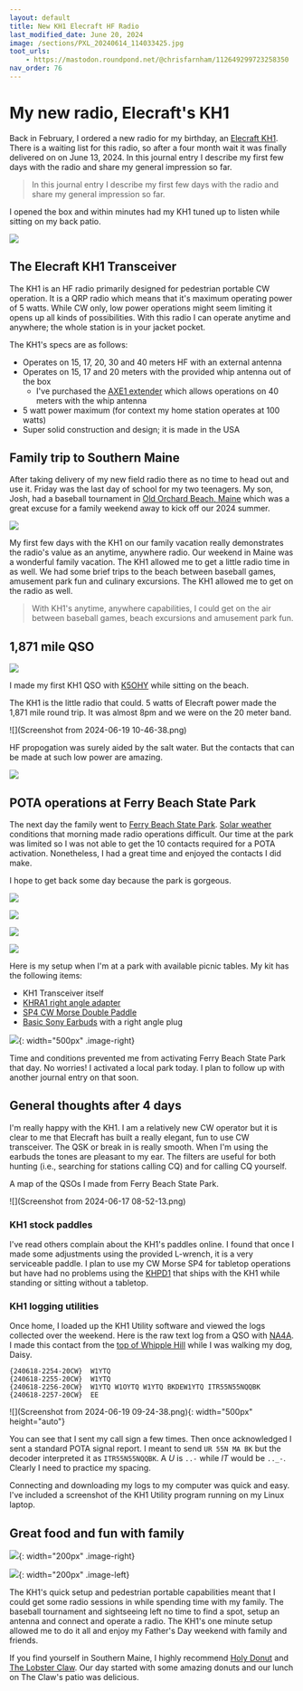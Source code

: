 ```yaml
---
layout: default
title: New KH1 Elecraft HF Radio
last_modified_date: June 20, 2024
image: /sections/PXL_20240614_114033425.jpg
toot_urls:
    - https://mastodon.roundpond.net/@chrisfarnham/112649299723258350
nav_order: 76
---
```



# My new radio, Elecraft's KH1

Back in February, I ordered a new radio for my birthday, 
an [Elecraft KH1](https://elecraft.com/collections/kh1-transceiver). There is a waiting list for
this radio, so after a four month wait it was finally delivered on on June 13, 2024. In this journal
entry I describe my first few days with the radio and share my general impression so far. 

>  In this journal entry I describe my first few days with the radio and share my general impression so far.

I opened the box and within minutes had my KH1 tuned up to listen while sitting on my back patio.

![](PXL_20240614_114033425.jpg)

## The Elecraft KH1 Transceiver

The KH1 is an HF radio primarily designed for pedestrian portable CW operation. It is a QRP radio which means
that it's maximum operating power of 5 watts. While CW only, low power operations might seem limiting it opens
up all kinds of possibilities. With this radio I can operate anytime and anywhere; the whole station is in
your jacket pocket.

The KH1's specs are as follows:

 - Operates on 15, 17, 20, 30 and 40 meters HF with an external antenna
 - Operates on 15, 17 and 20 meters with the provided whip antenna out of the box
    - I've purchased the [AXE1 extender](https://elecraft.com/collections/antennas/products/axe1_40-meter-antenna-extender) which allows operations on 40 meters with the whip antenna
 - 5 watt power maximum (for context my home station operates at 100 watts)
 - Super solid construction and design; it is made in the USA

## Family trip to Southern Maine

After taking delivery of my new field radio there as no time to head out and use it. Friday was the last
day of school for my two teenagers. My son, Josh, had a baseball tournament in 
[Old Orchard Beach, Maine](https://oldorchardbeachmaine.com/) which was a great excuse for a family weekend
away to kick off our 2024 summer.

![](448453144_10161991864276474_2471967981997742723_n.jpg)

My first few days with the KH1 on our family vacation really demonstrates the radio's 
value as an anytime, anywhere radio. Our weekend in Maine was a wonderful
family vacation. The KH1 allowed me to get a little radio time in as well. We had some brief trips to the
beach between baseball games, amusement park fun and culinary excursions. The KH1 allowed me to get on the
radio as well.

> With KH1's anytime, anywhere capabilities, I could get on the air between
> baseball games, beach excursions and amusement park fun.

## 1,871 mile QSO

![](448404839_10161991867166474_6635373922438266811_n.jpg)

I made my first KH1 QSO with [K5OHY](https://www.qrz.com/db/K5OHY) while sitting on the beach. 

The KH1 is the little radio that could. 5 watts of Elecraft power made the 1,871 mile round trip. 
It was almost 8pm and we were on the 20 meter band.

![](Screenshot from 2024-06-19 10-46-38.png)

HF propogation was surely aided by the salt water. But the contacts that can be made at such low power are amazing.

![](PXL_20240615_205746643.PORTRAIT.jpg)

## POTA operations at Ferry Beach State Park

The next day the family went to [Ferry Beach State Park](https://visitmaine.com/things-to-do/parks-natural-attractions/ferry-beach-state-park).
[Solar weather](https://solarham.com/) conditions that morning made radio operations difficult. Our time at the park was limited so I was not
able to get the 10 contacts required for a POTA activation. Nonetheless, I had a great time and enjoyed the contacts I did make.

I hope to get back some day because the park is gorgeous. 

![](PXL_20240616_135725140.jpg)

![](PXL_20240616_135909085.jpg)

![](PXL_20240616_140015448.jpg)

![](448523173_10161991866921474_1031707087662398388_n.jpg)

Here is my setup when I'm at a park with available picnic tables. My kit has the following items:

 - KH1 Transceiver itself
 - [KHRA1 right angle adapter](https://elecraft.com/collections/kh1-accessories/products/khra1)
 - [SP4 CW Morse Double Paddle](https://cwmorse.us/products/sp4-sota-pota-cw-morse-magnetic-paddle-by-n0sa)
 - [Basic Sony Earbuds](https://www.amazon.com/dp/B00IJXBX74) with a right angle plug

![](PXL_20240616_141540866.jpg){: width="500px" .image-right}

Time and conditions prevented me from activating Ferry Beach State Park that day.
No worries! I activated a local park today. I plan to follow up with another journal entry on that soon.


## General thoughts after 4 days

I'm really happy with the KH1. I am a relatively new CW operator but it is clear to me that
Elecraft has built a really elegant, fun to use CW transceiver. The QSK or break in is really
smooth. When I'm using the earbuds the tones are pleasant to my ear. The filters are useful
for both hunting (i.e., searching for stations calling CQ) and for calling CQ yourself.

A map of the QSOs I made from Ferry Beach State Park.

![](Screenshot from 2024-06-17 08-52-13.png)

### KH1 stock paddles

I've read others complain about the KH1's paddles online. I found that once I made some adjustments
using the provided L-wrench, it is a very serviceable paddle. I plan to use my CW Morse SP4 for tabletop
operations but have had no problems using the [KHPD1](https://elecraft.com/collections/kh1-accessories/products/khpd1-keyer-paddle)
that ships with the KH1 while standing or sitting without a tabletop.

### KH1 logging utilities

Once home, I loaded up the KH1 Utility software and viewed the logs collected over the weekend. Here is the raw text
log from a QSO with [NA4A](https://www.qrz.com/db/NA4A). I made this contact from the 
[top of Whipple Hill](https://www.lexingtonma.gov/DocumentCenter/View/441/Whipple-Hill-PDF) while I
was walking my dog, Daisy.

   ````
   {240618-2254-20CW}  W1YTQ
   {240618-2255-20CW}  W1YTQ
   {240618-2256-20CW}  W1YTQ W1OYTQ W1YTQ BKDEW1YTQ ITR55N55NQQBK
   {240618-2257-20CW}  EE
   ````

![](Screenshot from 2024-06-19 09-24-38.png){: width="500px" height="auto"}   

You can see that I sent my call sign a few times. Then once acknowledged I sent a standard POTA signal report.
I meant to send `UR 55N MA BK` but the decoder interpreted it as `ITR55N55NQQBK`.
A *U* is `..-` while *IT* would be `.._-`. Clearly I need to practice my spacing.

Connecting and downloading my logs to my computer was quick and easy. I've included a screenshot of the KH1 Utility program
running on my Linux laptop.

## Great food and fun with family

![](PXL_20240616_172756439.jpg){: width="200px" .image-right}

![](PXL_20240616_132248118.PORTRAIT.jpg){: width="200px" .image-left}

The KH1's quick setup and pedestrian portable capabilities meant that I could get some radio sessions in while spending time
with my family. The baseball tournament and sightseeing left no time to find a spot, setup an antenna 
and connect and operate a radio. 
The KH1's one minute setup allowed me to do it all and enjoy my Father's Day weekend with family and friends.


If you find yourself in Southern Maine, I highly recommend [Holy Donut](https://www.theholydonut.com/) and 
[The Lobster Claw](https://www.lobsterclawmaine.com/). Our day started with some amazing donuts and our lunch on
The Claw's patio was delicious.






